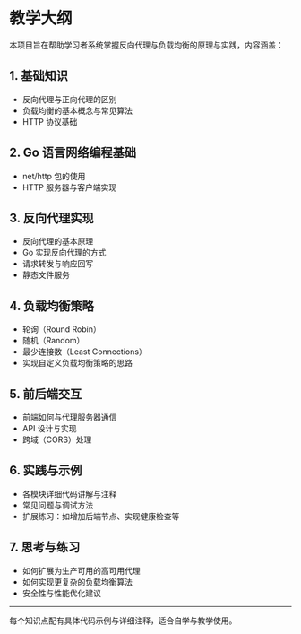 # 教学大纲

本项目旨在帮助学习者系统掌握反向代理与负载均衡的原理与实践，内容涵盖：

## 1. 基础知识
- 反向代理与正向代理的区别
- 负载均衡的基本概念与常见算法
- HTTP 协议基础

## 2. Go 语言网络编程基础
- net/http 包的使用
- HTTP 服务器与客户端实现

## 3. 反向代理实现
- 反向代理的基本原理
- Go 实现反向代理的方式
- 请求转发与响应回写
- 静态文件服务

## 4. 负载均衡策略
- 轮询（Round Robin）
- 随机（Random）
- 最少连接数（Least Connections）
- 实现自定义负载均衡策略的思路

## 5. 前后端交互
- 前端如何与代理服务器通信
- API 设计与实现
- 跨域（CORS）处理

## 6. 实践与示例
- 各模块详细代码讲解与注释
- 常见问题与调试方法
- 扩展练习：如增加后端节点、实现健康检查等

## 7. 思考与练习
- 如何扩展为生产可用的高可用代理
- 如何实现更复杂的负载均衡算法
- 安全性与性能优化建议

---

每个知识点配有具体代码示例与详细注释，适合自学与教学使用。

